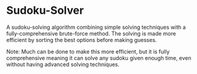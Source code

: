 # Sudoku-Solver

A sudoku-solving algorithm combining simple solving techniques 
with a fully-comprehensive brute-force method. The solving is
made more efficient by sorting the best options before making
guesses.


Note: Much can be done to make this more efficient, but it
is fully comprehensive meaning it can solve any sudoku given 
enough time, even without having advanced solving techniques.
